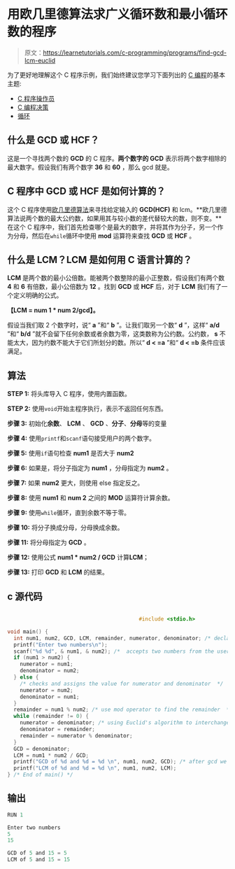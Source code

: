 # 用欧几里德算法求广义循环数和最小循环数的程序

> 原文：<https://learnetutorials.com/c-programming/programs/find-gcd-lcm-euclid>

为了更好地理解这个 C 程序示例，我们始终建议您学习下面列出的 [C 编程](../ "C programming")的基本主题:

*   [C 程序操作员](../../c-programming/operators "C program tokens")
*   [C 编程决策](../../c-programming/decision-making-statements "C programming decision making")
*   [循环](../../c-programming/loops "loops in C")

## 什么是 GCD 或 HCF？

这是一个寻找两个数的 **GCD** 的 C 程序。**两个数字的 GCD** 表示将两个数字相除的最大数字。假设我们有两个数字 **36** 和 **60** ，那么 gcd 就是。

## C 程序中 GCD 或 HCF 是如何计算的？

这个 C 程序使用[欧几里德算法](https://en.wikipedia.org/wiki/Euclidean_algorithm)来寻找给定输入的 **GCD(HCF)** 和 lcm。**欧几里德算法说两个数的最大公约数，如果用其与较小数的差代替较大的数，则不变。**在这个 C 程序中，我们首先检查哪个是最大的数字，并将其作为分子，另一个作为分母，然后在`while`循环中使用 **mod** 运算符来查找 **GCD** 或 **HCF** 。

## 什么是 LCM？LCM 是如何用 C 语言计算的？

**LCM** 是两个数的最小公倍数。能被两个数整除的最小正整数，假设我们有两个数 **4** 和 **6** 有倍数，最小公倍数为 **12** 。找到 **GCD** 或 **HCF** 后，对于 **LCM** 我们有了一个定义明确的公式。

**【LCM = num 1 * num 2/gcd】。**

假设当我们取 2 个数字时，说“ **a** ”和“ **b** ”。让我们取另一个数“ **d** ”，这样“ **a/d** ”和“ **b/d** ”就不会留下任何余数或者余数为零，这类数称为公约数。公约数， **s** 不能太大，因为约数不能大于它们所划分的数。所以“ **d < =a** ”和“ **d < =b** 条件应该满足。

## 算法

**STEP 1:** 将头库导入 C 程序，使用内置函数。

**STEP 2:** 使用`void`开始主程序执行，表示不返回任何东西。

**步骤 3:** 初始化**余数**、 **LCM** 、 **GCD** 、**分子**、**分母**等的变量

**步骤 4:** 使用`printf`和`scanf`语句接受用户的两个数字。

**步骤 5:** 使用`if`语句检查 **num1** 是否大于 **num2**

**步骤 6:** 如果是，将分子指定为 **num1** ，分母指定为 **num2** 。

**步骤 7:** 如果 **num2** 更大，则使用 else 指定反之。

**步骤 8:** 使用 **num1** 和 **num 2** 之间的 **MOD** 运算符计算余数。

**步骤 9:** 使用`while`循环，直到余数不等于零。

**步骤 10:** 将分子换成分母，分母换成余数。

**步骤 11:** 将分母指定为 **GCD** 。

**步骤 12:** 使用公式 **num1 * num2 / GCD** 计算**LCM**；

**步骤 13:** 打印 **GCD** 和 **LCM** 的结果。

## c 源代码

```c

                                          #include <stdio.h>

void main() {
  int num1, num2, GCD, LCM, remainder, numerator, denominator; /* declares the variables gcd, lcm, remainder etc as integers  */
  printf("Enter two numbers\n");
  scanf("%d %d", & num1, & num2); /*  accepts two numbers from the user  */
  if (num1 > num2) {
    numerator = num1;
    denominator = num2;
  } else {
    /* checks and assigns the value for numerator and denominator  */
    numerator = num2;
    denominator = num1;
  }
  remainder = num1 % num2; /* use mod operator to find the remainder  */
  while (remainder != 0) {
    numerator = denominator; /* using Euclid's algorithm to interchange the values of variables  */
    denominator = remainder;
    remainder = numerator % denominator;
  }
  GCD = denominator;
  LCM = num1 * num2 / GCD;
  printf("GCD of %d and %d = %d \n", num1, num2, GCD); /* after gcd we find out the value of lcm */
  printf("LCM of %d and %d = %d \n", num1, num2, LCM);
} /* End of main() */

```

## 输出

```c
RUN 1

Enter two numbers
5
15

GCD of 5 and 15 = 5
LCM of 5 and 15 = 15
```